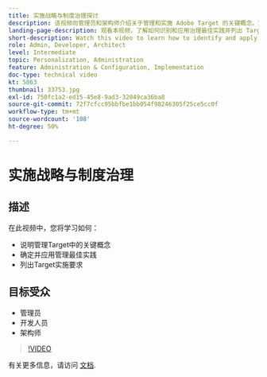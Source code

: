 ```yaml
---
title: 实施战略与制度治理探讨
description: 该视频向管理员和架构师介绍关于管理和实施 Adobe Target 的关键概念。观看本视频，了解如何识别和应用治理最佳实践并列出 Target 实施要求。
landing-page-description: 观看本视频，了解如何识别和应用治理最佳实践并列出 Target 实施要求。
short-description: Watch this video to learn how to identify and apply governance best practices and list Target implementation requirements.
role: Admin, Developer, Architect
level: Intermediate
topic: Personalization, Administration
feature: Administration & Configuration, Implementation
doc-type: technical video
kt: 5063
thumbnail: 33753.jpg
exl-id: 750fc1a2-ed15-45e8-9ad3-32049ca36ba8
source-git-commit: 72f7cfcc95bbfbe1bb054f98246305f25ce5cc0f
workflow-type: tm+mt
source-wordcount: '108'
ht-degree: 50%

---
```


# 实施战略与制度治理

## 描述

在此视频中，您将学习如何：

* 说明管理Target中的关键概念
* 确定并应用管理最佳实践
* 列出Target实施要求

## 目标受众

* 管理员
* 开发人员
* 架构师

>[!VIDEO](https://video.tv.adobe.com/v/33753/?quality=12)

有关更多信息，请访问 [文档](https://experienceleague.adobe.com/docs/target/using/administer/administrating-target.html?lang=en).
